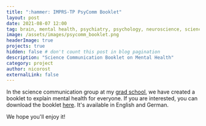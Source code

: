 ```yaml
---
title: ":hammer: IMPRS-TP PsyComm Booklet"
layout: post
date: 2021-08-07 12:00
tag: brain, mental health, psychiatry, psychology, neuroscience, science communication
image: /assets/images/psycomm_booklet.png
headerImage: true
projects: true
hidden: false # don't count this post in blog pagination
description: "Science Communication Booklet on Mental Health"
category: project
author: nicorost
externalLink: false
---
```


In the science communication group at my [grad school](https://www.imprs-tp.mpg.de/), we have created a booklet to explain mental health for everyone.
If you are interested, you can download the booklet [here](https://www.psych.mpg.de/2814459/imprs-tp). It's available in English and German.

We hope you'll enjoy it!
